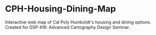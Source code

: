 # CPH-Housing-Dining-Map
Interactive web map of Cal Poly Humboldt's housing and dining options. Created for GSP 416: Advanced Cartography Design Seminar.
